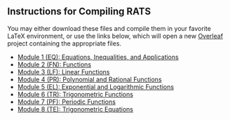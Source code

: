 ## Instructions for Compiling RATS
You may either download these files and compile them in your favorite LaTeX environment,
or use the links below, which will open a new [Overleaf](http://overleaf.com) project 
containing the appropriate files.

* [Module 1 (EQ): Equations, Inequalities, and Applications](https://www.overleaf.com/docs?snip_uri=https://raw.githubusercontent.com/TeamBasedInquiryLearning/library/main/source/precalculus/RATs/RAT-EQ.tex)
* [Module 2 (FN): Functions](https://www.overleaf.com/docs?snip_uri=https://raw.githubusercontent.com/TeamBasedInquiryLearning/library/main/source/precalculus/RATs/RAT-FN.tex)
* [Module 3 (LF): Linear Functions](https://www.overleaf.com/docs?snip_uri=https://raw.githubusercontent.com/TeamBasedInquiryLearning/library/main/source/precalculus/RATs/RAT-LF.tex)
* [Module 4 (PR): Polynomial and Rational Functions](https://www.overleaf.com/docs?snip_uri[]=https://raw.githubusercontent.com/TeamBasedInquiryLearning/library/main/source/precalculus/RATs/RAT-PR.tex&snip_uri[]=https://raw.githubusercontent.com/TeamBasedInquiryLearning/library/main/source/precalculus/RATs/images/desmos-graph-3.png&snip_uri[]=https://raw.githubusercontent.com/TeamBasedInquiryLearning/library/main/source/precalculus/RATs/images/desmos-graph-4.png&snip_uri[]=https://raw.githubusercontent.com/TeamBasedInquiryLearning/library/main/source/precalculus/RATs/images/desmos-graph-5.png&snip_uri[]=https://raw.githubusercontent.com/TeamBasedInquiryLearning/library/main/source/precalculus/RATs/images/desmos-graph-6.png)
* [Module 5 (EL): Exponential and Logarithmic Functions](https://www.overleaf.com/docs?snip_uri=https://raw.githubusercontent.com/TeamBasedInquiryLearning/library/main/source/precalculus/RATs/RAT-EL.tex)
* [Module 6 (TR): Trigonometric Functions](https://www.overleaf.com/docs?snip_uri=https://raw.githubusercontent.com/TeamBasedInquiryLearning/library/main/source/precalculus/RATs/RAT-TR.tex)
* [Module 7 (PF): Periodic Functions](https://www.overleaf.com/docs?snip_uri=https://raw.githubusercontent.com/TeamBasedInquiryLearning/library/main/source/precalculus/RATs/RAT-PF.tex)
* [Module 8 (TE): Trigonometric Equations](https://www.overleaf.com/docs?snip_uri=https://raw.githubusercontent.com/TeamBasedInquiryLearning/library/main/source/precalculus/RATs/RAT-TE.tex)
